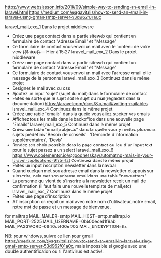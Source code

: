 https://www.webslesson.info/2018/09/simple-way-to-sending-an-email-in-laravel.html
https://medium.com/@agavitalis/how-to-send-an-email-in-laravel-using-gmail-smtp-server-53d962f01a0c


laravel_mail_exo_1
Dans le projet middleware
- Créez une page contact dans la partie siteweb qui contient un formulaire de contact "Adresse Email" et "Message"
- Ce formulaire de contact vous envoi un mail avec le contenu de votre view
{̴{̴$̴n̴i̴c̴o̴}̴}̴ — Hier à 15:27
laravel_mail_exo_2
Dans le projet middleware
- Créez une page contact dans la partie siteweb qui contient un formulaire de contact "Adresse Email" et "Message"
- Ce formulaire de contact vous envoi un mail avec l’adresse email et le message de la personne
laravel_mail_exo_3
Continuez dans le même projet
- Designez le mail avec du css
- Ajoutez un input 'sujet' (sujet du mail) dans le formulaire de contact
- Faites en sorte que le sujet soit le sujet du mail(regardez dans la documentation) https://laravel.com/docs/8.x/mail#writing-mailables
laravel_mail_exo_4
Continuez dans le même projet
- Créez une table "emails" dans la quelle vous allez stocker vos emails
- Affichez tous les mails dans le backoffice dans une nouvelle page "Emails"
laravel_mail_exo_5
Continuez dans le même projet
- Créez une table "email_subjects" dans la quelle vous y mettez plusieurs sujets prédéfinis 'Besoin de conseils' , 'Demande d'information supplémentaires',  'Devis'
- Rendez ses choix possible dans la page contact au lieu d'un input text pour le sujet passez a un select
laravel_mail_exo_6
https://www.codementor.io/@goodnesskay/automating-mails-in-your-laravel-applications-9fstnrlzt
Continuez dans le même projet
- Faites un input inscription newsletter dans la navbar
- Quand quelqun met son adresse email dans la newsletter et appuis sur s'inscrire, cela met son adresse email dans une table "newsletters"
- La personne qui vient de s'inscrire a la newsletter recoit un mail de confirmation (il faut faire une nouvelle template de mail,etc)
laravel_mail_exo_7
Continuez dans le même projet
- Faites une page d'inscription
- A l'inscription on reçoit un mail avec notre nom d'utilisateur, notre email, notre mot de passe et un message de bienvenue.

for mailtrap
MAIL_MAILER=smtp
MAIL_HOST=smtp.mailtrap.io
MAIL_PORT=2525
MAIL_USERNAME=0bb00ece41f9ab
MAIL_PASSWORD=6840dbf66ef705
MAIL_ENCRYPTION=tls

NB: pour windows, suivre ce lien pour gmail https://medium.com/@agavitalis/how-to-send-an-email-in-laravel-using-gmail-smtp-server-53d962f01a0c, mais impossible si google avec une double authentification ou si l'antivirus est activé.